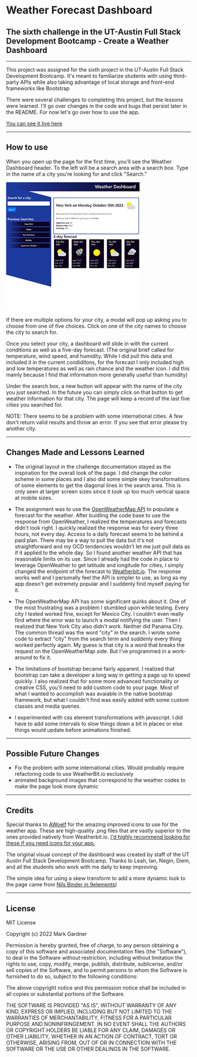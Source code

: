 # Weather Forecast Dashboard


## The sixth challenge in the UT-Austin Full Stack Development Bootcamp - Create a Weather Dashboard


___


This project was assigned for the sixth project in the UT-Austin Full Stack Development Bootcamp. It's meant to familiarize students with using third-party APIs while also taking advantage of local storage and front-end frameworks like Bootstrap

There were several challenges to completing this project, but the lessons were learned. I'll go over changes in the code and bugs that persist later in the README. For now let's go over how to use the app.

[You can see it live here](https://markgatx.github.io/Weather-Dashboard-Full-Stack-Bootcamp/)


___



## How to use

When you open up the page for the first time, you'll see the Weather Dashboard header. To the left will be a search area with a search box. Type in the name of a city you're looking for and click "Search."

![Weather Dashboard Screenshot](./assets/images/Weather%20Dashboard%20small%20Screenshot.jpg)


If there are multiple options for your city, a modal will pop up asking you to choose from one of five choices. Click on one of the city names to choose the city to search for.

Once you select your city, a dashboard will slide in with the current conditions as well as a five-day forecast. (The original brief called for temperature, wind speed, and humidity. While I did pull this data and included it in the current condiditons, for the forecast I only included high and low temperatures as well as rain chance and the weather icon. I did this mainly because I find that information more generally useful than humidity)

Under the search box, a new button will appear with the name of the city you just searched. In the future you can simply click on that button to get weather information for that city. The page will keep a record of the last five cities you searched for.

NOTE: There seems to be a problem with some international cities. A few don't return valid results and throw an error. If you see that error please try another city.

___


## Changes Made and Lessons Learned

- The original layout in the challenge documentation stayed as the inspiration for the overall look of the page. I did change the color scheme in some places and I also did some simple skey transformations of some elements to get the diagonal lines in the search area. This is only seen at larger screen sizes since it took up too much vertical space at mobile sizes.

- The assignment was to use the [OpenWeatherMap API](https://openweathermap.org/api) to populate a forecast for the weather. After buidling the code base to use the response from OpenWeather, I realized the temperatures and forecasts didn't look right. I quickly realized the response was for every three hours, not every day. Access to a daily forecast seems to be behind a paid plan. There may be a way to pull the data but it's not straightforward and my OCD tendencies wouldn't let me just pull data as if it applied to the whole day. So I found another weather API that has reasonable limits on its use. Since I already had the code in place to leverage OpenWeather to get latitude and longitude for cities, I simply changed the endpoint of the forecast to [Weatherbit.io](https://weatherbit.io). The response works well and I personally feel the API is simpler to use, as long as my app doesn't get extremely popular and I suddenly find myself paying for it.

 - The OpenWeatherMap API has some significant quirks about it. One of the most frustrating was a problem I stumbled upon while testing. Every city I tested worked fine, except for Mexico City. I couldn't even really find where the error was to launch a modal notifying the user. Then I realized that New York City also didn't work. Neither did Panama City. The common thread was the word "city" in the search. I wrote some code to extract "city" from the search term and suddenly every thing worked perfectly again. My guess is that city is a word that breaks the request on the OpenWeatherMap side. But I've programmed in a work-around to fix it.

 - The limitations of bootstrap became fairly apparent. I realized that bootstrap can take a developer a long way in getting a page up to speed quickly. I also realized that for some more advanced functionality or creative CSS, you'll need to add custom code to your page. Most of what I wanted to accomplish was avaiable in the native bootstrap framework, but what I couldn't find was easily added with some custom classes and media queries.

 - I experimented with css element transformations with javascript. I did have to add some intervals to slow things down a bit in places or else things would update before animations finished. 



___



## Possible Future Changes

- Fix the problem with some international cities. Would probably require refactoring code to use WeatherBit.io exclusively
- animated background images that correspond to the weather codes to make the page look more dynamic



___



## Credits
Special thanks to [AWoelf](https://github.com/awoelf) for the amazing improved icons to use for the weather app. These are high-quality .png files that are vastly superior to the ones provided natively from Weatherbit.io. [I'd highly recommend looking for these if you need icons for your app.](https://github.com/awoelf/weather-tips-app)

The original visual concept of the dashboard was created by staff of the UT Austin Full Stack Development Bootcamp. Thanks to Leah, Ian, Negin, Diem, and all the students who work with me daily to keep improving. 

The simple idea for using a skew transform to add a more dynamic look to the page came from [Nils Binder in 9elements](https://9elements.com/blog/pure-css-diagonal-layouts/))

___



## License

MIT License

Copyright (c) 2022 Mark Gardner

Permission is hereby granted, free of charge, to any person obtaining a copy
of this software and associated documentation files (the "Software"), to deal
in the Software without restriction, including without limitation the rights
to use, copy, modify, merge, publish, distribute, sublicense, and/or sell
copies of the Software, and to permit persons to whom the Software is
furnished to do so, subject to the following conditions:

The above copyright notice and this permission notice shall be included in all
copies or substantial portions of the Software.

THE SOFTWARE IS PROVIDED "AS IS", WITHOUT WARRANTY OF ANY KIND, EXPRESS OR
IMPLIED, INCLUDING BUT NOT LIMITED TO THE WARRANTIES OF MERCHANTABILITY,
FITNESS FOR A PARTICULAR PURPOSE AND NONINFRINGEMENT. IN NO EVENT SHALL THE
AUTHORS OR COPYRIGHT HOLDERS BE LIABLE FOR ANY CLAIM, DAMAGES OR OTHER
LIABILITY, WHETHER IN AN ACTION OF CONTRACT, TORT OR OTHERWISE, ARISING FROM,
OUT OF OR IN CONNECTION WITH THE SOFTWARE OR THE USE OR OTHER DEALINGS IN THE
SOFTWARE.
